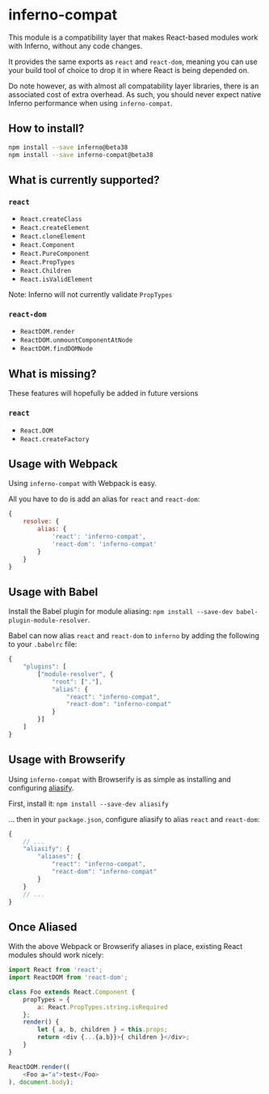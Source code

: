 # inferno-compat

This module is a compatibility layer that makes React-based modules work with Inferno, without any code changes.

It provides the same exports as `react` and `react-dom`, meaning you can use your build tool of choice to drop it in where React is being depended on.

Do note however, as with almost all compatability layer libraries, there is an associated cost of extra overhead. As such, you should never expect native Inferno performance when using `inferno-compat`.

## How to install?

```bash
npm install --save inferno@beta38
npm install --save inferno-compat@beta38
```

## What is currently supported?

### `react`

- `React.createClass`
- `React.createElement`
- `React.cloneElement`
- `React.Component`
- `React.PureComponent`
- `React.PropTypes`
- `React.Children`
- `React.isValidElement`

Note: Inferno will not currently validate `PropTypes`

### `react-dom`

- `ReactDOM.render`
- `ReactDOM.unmountComponentAtNode`
- `ReactDOM.findDOMNode`

## What is missing?

These features will hopefully be added in future versions

### `react`

- `React.DOM`
- `React.createFactory`

## Usage with Webpack

Using `inferno-compat` with Webpack is easy.

All you have to do is add an alias for `react` and `react-dom`:

```js
{
	resolve: {
		alias: {
			'react': 'inferno-compat',
			'react-dom': 'inferno-compat'
		}
	}
}
```

## Usage with Babel

Install the Babel plugin for module aliasing: `npm install --save-dev babel-plugin-module-resolver`.

Babel can now alias `react` and `react-dom` to `inferno` by adding the following to your `.babelrc` file:

```js
{
    "plugins": [
        ["module-resolver", {
            "root": ["."],
            "alias": {
                "react": "inferno-compat",
                "react-dom": "inferno-compat"
            }
        }]
    ]
}
```

## Usage with Browserify

Using `inferno-compat` with Browserify is as simple as installing and configuring [aliasify](http://npm.im/aliasify).

First, install it: `npm install --save-dev aliasify`

... then in your `package.json`, configure aliasify to alias `react` and `react-dom`:

```js
{
    // ...
    "aliasify": {
        "aliases": {
            "react": "inferno-compat",
            "react-dom": "inferno-compat"
        }
    }
    // ...
}
```

## Once Aliased

With the above Webpack or Browserify aliases in place, existing React modules should work nicely:

```js
import React from 'react';
import ReactDOM from 'react-dom';

class Foo extends React.Component {
    propTypes = {
        a: React.PropTypes.string.isRequired
    };
    render() {
        let { a, b, children } = this.props;
        return <div {...{a,b}}>{ children }</div>;
    }
}

ReactDOM.render((
    <Foo a="a">test</Foo>
), document.body);
```

